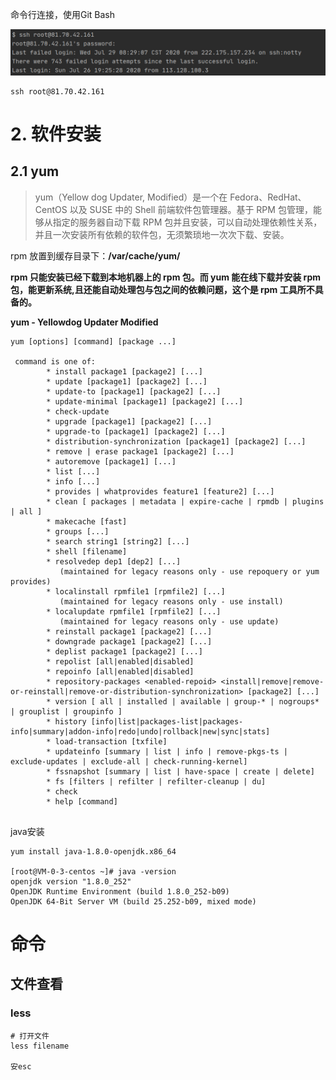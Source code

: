 命令行连接，使用Git Bash

![image-20200729083454576](images/image-20200729083454576.png)

```shell
ssh root@81.70.42.161
```



# 2. 软件安装

## 2.1 yum

>yum（Yellow dog Updater, Modified）是一个在 Fedora、RedHat、CentOS 以及 SUSE 中的 Shell 前端软件包管理器。基于 RPM 包管理，能够从指定的服务器自动下载 RPM 包并且安装，可以自动处理依赖性关系，并且一次安装所有依赖的软件包，无须繁琐地一次次下载、安装。

rpm 放置到缓存目录下：**/var/cache/yum/**

**rpm 只能安装已经下载到本地机器上的 rpm 包。而 yum 能在线下载并安装 rpm 包，能更新系统,且还能自动处理包与包之间的依赖问题，这个是 rpm 工具所不具备的。**



**yum - Yellowdog Updater Modified**

```shell
yum [options] [command] [package ...]

 command is one of:
        * install package1 [package2] [...]
        * update [package1] [package2] [...]
        * update-to [package1] [package2] [...]
        * update-minimal [package1] [package2] [...]
        * check-update
        * upgrade [package1] [package2] [...]
        * upgrade-to [package1] [package2] [...]
        * distribution-synchronization [package1] [package2] [...]
        * remove | erase package1 [package2] [...]
        * autoremove [package1] [...]
        * list [...]
        * info [...]
        * provides | whatprovides feature1 [feature2] [...]
        * clean [ packages | metadata | expire-cache | rpmdb | plugins | all ]
        * makecache [fast]
        * groups [...]
        * search string1 [string2] [...]
        * shell [filename]
        * resolvedep dep1 [dep2] [...]
           (maintained for legacy reasons only - use repoquery or yum provides)
        * localinstall rpmfile1 [rpmfile2] [...]
           (maintained for legacy reasons only - use install)
        * localupdate rpmfile1 [rpmfile2] [...]
           (maintained for legacy reasons only - use update)
        * reinstall package1 [package2] [...]
        * downgrade package1 [package2] [...]
        * deplist package1 [package2] [...]
        * repolist [all|enabled|disabled]
        * repoinfo [all|enabled|disabled]
        * repository-packages <enabled-repoid> <install|remove|remove-or-reinstall|remove-or-distribution-synchronization> [package2] [...]
        * version [ all | installed | available | group-* | nogroups* | grouplist | groupinfo ]
        * history [info|list|packages-list|packages-info|summary|addon-info|redo|undo|rollback|new|sync|stats]
        * load-transaction [txfile]
        * updateinfo [summary | list | info | remove-pkgs-ts | exclude-updates | exclude-all | check-running-kernel]
        * fssnapshot [summary | list | have-space | create | delete]
        * fs [filters | refilter | refilter-cleanup | du]
        * check
        * help [command]


```



java安装

```shell
yum install java-1.8.0-openjdk.x86_64

[root@VM-0-3-centos ~]# java -version
openjdk version "1.8.0_252"
OpenJDK Runtime Environment (build 1.8.0_252-b09)
OpenJDK 64-Bit Server VM (build 25.252-b09, mixed mode)

```

# 命令

## 文件查看

### less

```shell
# 打开文件
less filename

安esc
```

